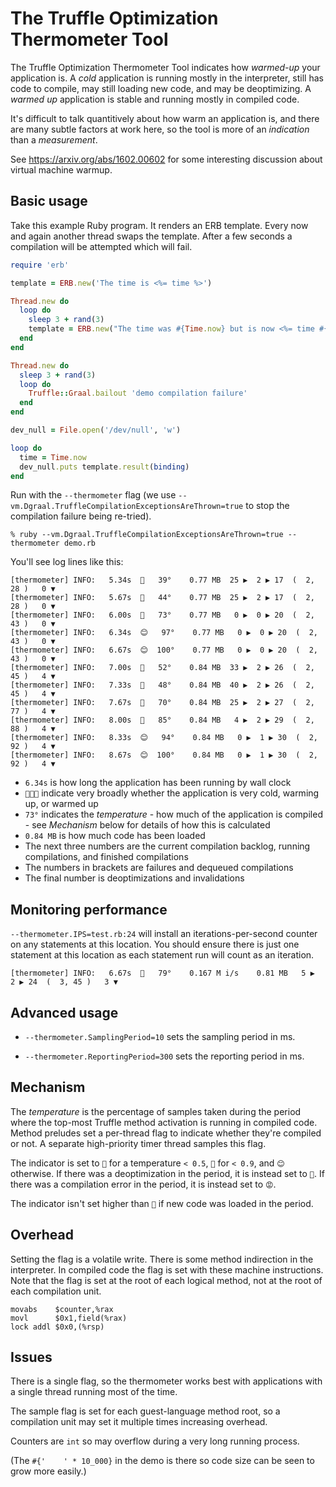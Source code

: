 # The Truffle Optimization Thermometer Tool

The Truffle Optimization Thermometer Tool indicates how *warmed-up* your
application is. A *cold* application is running mostly in the interpreter, still
has code to compile, may still loading new code, and may be deoptimizing. A
*warmed up* application is stable and running mostly in compiled code.

It's difficult to talk quantitively about how warm an application is, and there
are many subtle factors at work here, so the tool is more of an *indication* than
a *measurement*.

See https://arxiv.org/abs/1602.00602 for some interesting discussion about
virtual machine warmup.

## Basic usage

Take this example Ruby program. It renders an ERB template. Every now and again
another thread swaps the template. After a few seconds a compilation will be
attempted which will fail.

```ruby
require 'erb'

template = ERB.new('The time is <%= time %>')

Thread.new do
  loop do
    sleep 3 + rand(3)
    template = ERB.new("The time was #{Time.now} but is now <%= time #{'    ' * 10_000} %>")
  end
end

Thread.new do
  sleep 3 + rand(3)
  loop do
    Truffle::Graal.bailout 'demo compilation failure'
  end
end

dev_null = File.open('/dev/null', 'w')

loop do
  time = Time.now
  dev_null.puts template.result(binding)
end
```

Run with the `--thermometer` flag (we use
`--vm.Dgraal.TruffleCompilationExceptionsAreThrown=true` to stop the
compilation failure being re-tried).

```
% ruby --vm.Dgraal.TruffleCompilationExceptionsAreThrown=true --thermometer demo.rb
```

You'll see log lines like this:

```
[thermometer] INFO:   5.34s  🥶   39°    0.77 MB  25 ▶  2 ▶ 17  (  2, 28 )   0 ▼
[thermometer] INFO:   5.67s  🥶   44°    0.77 MB  25 ▶  2 ▶ 17  (  2, 28 )   0 ▼
[thermometer] INFO:   6.00s  🤔   73°    0.77 MB   0 ▶  0 ▶ 20  (  2, 43 )   0 ▼
[thermometer] INFO:   6.34s  😊   97°    0.77 MB   0 ▶  0 ▶ 20  (  2, 43 )   0 ▼
[thermometer] INFO:   6.67s  😊  100°    0.77 MB   0 ▶  0 ▶ 20  (  2, 43 )   0 ▼
[thermometer] INFO:   7.00s  🤮   52°    0.84 MB  33 ▶  2 ▶ 26  (  2, 45 )   4 ▼
[thermometer] INFO:   7.33s  🥶   48°    0.84 MB  40 ▶  2 ▶ 26  (  2, 45 )   4 ▼
[thermometer] INFO:   7.67s  🤔   70°    0.84 MB  25 ▶  2 ▶ 27  (  2, 77 )   4 ▼
[thermometer] INFO:   8.00s  🤔   85°    0.84 MB   4 ▶  2 ▶ 29  (  2, 88 )   4 ▼
[thermometer] INFO:   8.33s  😊   94°    0.84 MB   0 ▶  1 ▶ 30  (  2, 92 )   4 ▼
[thermometer] INFO:   8.67s  😊  100°    0.84 MB   0 ▶  1 ▶ 30  (  2, 92 )   4 ▼
```

* `6.34s` is how long the application has been running by wall clock
* `🥶🤔😊` indicate very broadly whether the application is very cold, warming up, or warmed up
* `73°` indicates the *temperature* - how much of the application is compiled - see *Mechanism* below for details of how this is calculated
* `0.84 MB` is how much code has been loaded
* The next three numbers are the current compilation backlog, running compilations, and finished compilations
* The numbers in brackets are failures and dequeued compilations
* The final number is deoptimizations and invalidations

## Monitoring performance

`--thermometer.IPS=test.rb:24` will install an iterations-per-second counter
on any statements at this location. You should ensure there is just one
statement at this location as each statement run will count as an iteration.

```
[thermometer] INFO:   6.67s  🤮   79°    0.167 M i/s    0.81 MB   5 ▶  2 ▶ 24  (  3, 45 )   3 ▼
```

## Advanced usage

* `--thermometer.SamplingPeriod=10` sets the sampling period in ms.

* `--thermometer.ReportingPeriod=300` sets the reporting period in ms.

## Mechanism

The *temperature* is the percentage of samples taken during the period where the
top-most Truffle method activation is running in compiled code. Method preludes
set a per-thread flag to indicate whether they're compiled or not. A separate
high-priority timer thread samples this flag.

The indicator is set to `🥶` for a temperature `< 0.5`, `🤔` for `< 0.9`, and
`😊` otherwise. If there was a deoptimization in the period, it is instead set
to `🤮`. If there was a compilation error in the period, it is instead set to
`😡`.

The indicator isn't set higher than `🤔` if new code was loaded in the period.

## Overhead

Setting the flag is a volatile write. There is some method indirection in the
interpreter. In compiled code the flag is set with these machine instructions.
Note that the flag is set at the root of each logical method, not at the root of
each compilation unit.

```
movabs    $counter,%rax
movl      $0x1,field(%rax)
lock addl $0x0,(%rsp)
```

## Issues

There is a single flag, so the thermometer works best with applications with a
single thread running most of the time.

The sample flag is set for each guest-language method root, so a compilation
unit may set it multiple times increasing overhead.

Counters are `int` so may overflow during a very long running process.

(The `#{'    ' * 10_000}` in the demo is there so code size can be seen to
grow more easily.)
